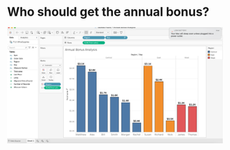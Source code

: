 # Who should get the annual bonus?
![Bonus](https://github.com/anton96vice/Portfolio/blob/main/Projects/Tableau/Annual_bonus/Screen%20Shot%202021-02-11%20at%2011.30.45%20AM.png)

